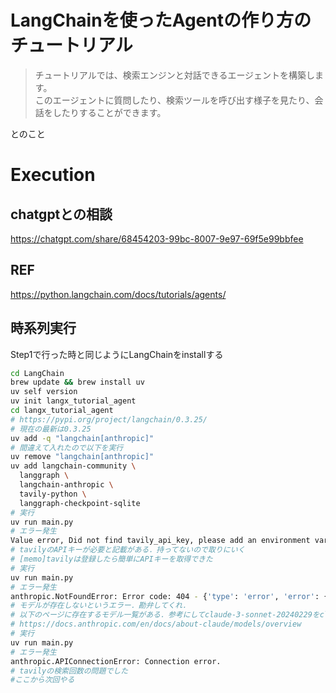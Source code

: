 # LangChainを使ったAgentの作り方のチュートリアル

> チュートリアルでは、検索エンジンと対話できるエージェントを構築します。  
> このエージェントに質問したり、検索ツールを呼び出す様子を見たり、会話をしたりすることができます。

とのこと

# Execution

## chatgptとの相談

https://chatgpt.com/share/68454203-99bc-8007-9e97-69f5e99bbfee

## REF

https://python.langchain.com/docs/tutorials/agents/

## 時系列実行

Step1で行った時と同じようにLangChainをinstallする

```bash
cd LangChain
brew update && brew install uv
uv self version
uv init langx_tutorial_agent
cd langx_tutorial_agent
# https://pypi.org/project/langchain/0.3.25/
# 現在の最新は0.3.25
uv add -q "langchain[anthropic]"
# 間違えて入れたので以下を実行
uv remove "langchain[anthropic]"
uv add langchain-community \
  langgraph \
  langchain-anthropic \
  tavily-python \
  langgraph-checkpoint-sqlite
# 実行  
uv run main.py
# エラー発生
Value error, Did not find tavily_api_key, please add an environment variable `TAVILY_API_KEY` which contains it, or pass `tavily_api_key` as a named parameter. [type=value_error, input_value={}, input_type=dict]
# tavilyのAPIキーが必要と記載がある．持ってないので取りにいく
# [memo]tavilyは登録したら簡単にAPIキーを取得できた
# 実行  
uv run main.py
# エラー発生
anthropic.NotFoundError: Error code: 404 - {'type': 'error', 'error': {'type': 'not_found_error', 'message': 'model: claude-3-sonnet-20240229'}}
# モデルが存在しないというエラー．勘弁してくれ．
# 以下のページに存在するモデル一覧がある．参考にしてclaude-3-sonnet-20240229をclaude-3-5-sonnet-latestに変更する
# https://docs.anthropic.com/en/docs/about-claude/models/overview
# 実行
uv run main.py
# エラー発生
anthropic.APIConnectionError: Connection error.
# tavilyの検索回数の問題でした
#ここから次回やる
```
